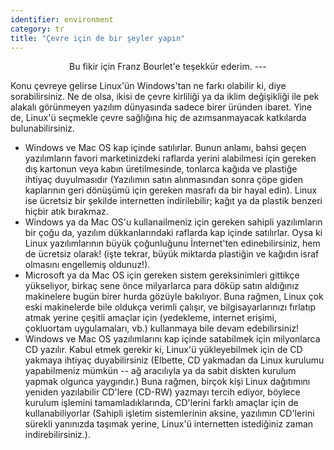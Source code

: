 ```yaml
---
identifier: environment
category: tr
title: "Çevre için de bir şeyler yapın"
---
```


<p align="center">Bu fikir için Franz Bourlet'e teşekkür ederim.
---

Konu çevreye gelirse Linux'ün Windows'tan ne farkı olabilir ki, diye sorabilirsiniz. Ne de olsa, ikisi de çevre kirliliği ya da iklim değişikliği ile pek alakalı görünmeyen yazılım dünyasında sadece birer üründen ibaret. Yine de, Linux'ü seçmekle çevre sağlığına hiç de azımsanmayacak katkılarda bulunabilirsiniz.


<ul>

<li>Windows ve Mac OS kap içinde satılırlar. Bunun anlamı, bahsi geçen yazılımların favori marketinizdeki raflarda yerini alabilmesi için gereken dış kartonun veya kabın üretilmesinde, tonlarca kağıda ve plastiğe ihtiyaç duyulmasıdır (Yazılımın satın alınmasından sonra çöpe giden kaplarının geri dönüşümü için gereken masrafı da bir hayal edin). Linux ise ücretsiz bir şekilde internetten indirilebilir; kağıt ya da plastik benzeri hiçbir atık bırakmaz. </li>

<li>Windows ya da Mac OS'u kullanailmeniz için gereken sahipli yazılımların bir çoğu da, yazılım dükkanlarındaki raflarda kap içinde satılırlar. Oysa ki Linux yazılımlarının büyük çoğunluğunu İnternet'ten edinebilirsiniz, hem de ücretsiz olarak! (işte tekrar, büyük miktarda plastiğin ve kağıdın israf olmasını engellemiş oldunuz!).</li>

<li>Microsoft ya da Mac OS için gereken sistem gereksinimleri gittikçe yükseliyor, birkaç sene önce milyarlarca para döküp satın aldığınız makinelere bugün birer hurda gözüyle bakılıyor. Buna rağmen, Linux çok eski makinelerde bile oldukça verimli çalışır, ve bilgisayarlarınızı fırlatıp atmak yerine çeşitli amaçlar için (yedekleme, internet erişimi, çokluortam uygulamaları, vb.) kullanmaya bile devam edebilirsiniz!</li>

<li>Windows ve Mac OS yazılımlarını kap içinde satabilmek için milyonlarca CD yazılır. Kabul etmek gerekir ki, Linux'ü yükleyebilmek için de CD yakmaya ihtiyaç duyabilirsiniz (Elbette, CD yakmadan da Linux kurulumu yapabilmeniz mümkün -- ağ aracılıyla ya da sabit diskten kurulum yapmak olgunca yaygındır.) Buna rağmen, birçok kişi Linux dağıtımını yeniden yazılabilir CD'lere (CD-RW) yazmayı tercih ediyor, böylece kurulum işlemini tamamladıklarında, CD'lerini farklı amaçlar için de kullanabiliyorlar (Sahipli işletim sistemlerinin aksine, yazılımın CD'lerini sürekli yanınızda taşımak yerine, Linux'ü internetten istediğiniz zaman indirebilirsiniz.).</li>




